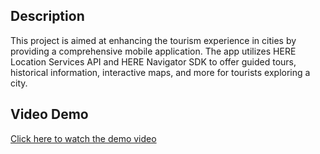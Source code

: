 ## Description
This project is aimed at enhancing the tourism experience in cities by providing a comprehensive mobile application. The app utilizes HERE Location Services API and HERE Navigator SDK to offer guided tours, historical information, interactive maps, and more for tourists exploring a city.

## Video Demo
[Click here to watch the demo video](./Tourism(1).mp4)
